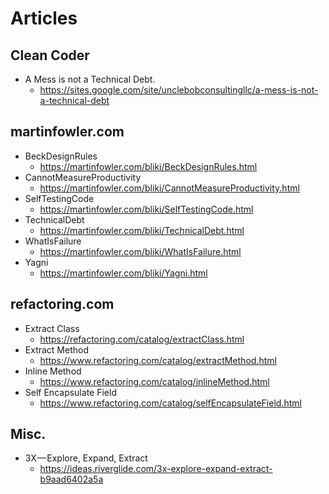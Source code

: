 # Articles
## Clean Coder
* A Mess is not a Technical Debt.
  * https://sites.google.com/site/unclebobconsultingllc/a-mess-is-not-a-technical-debt

## martinfowler.com
* BeckDesignRules
  * https://martinfowler.com/bliki/BeckDesignRules.html
* CannotMeasureProductivity
  * https://martinfowler.com/bliki/CannotMeasureProductivity.html
* SelfTestingCode
  * https://martinfowler.com/bliki/SelfTestingCode.html
* TechnicalDebt
  * https://martinfowler.com/bliki/TechnicalDebt.html
* WhatIsFailure
  * https://martinfowler.com/bliki/WhatIsFailure.html
* Yagni
  * https://martinfowler.com/bliki/Yagni.html

## refactoring.com
* Extract Class
  * https://refactoring.com/catalog/extractClass.html
* Extract Method
  * https://www.refactoring.com/catalog/extractMethod.html
* Inline Method
  * https://www.refactoring.com/catalog/inlineMethod.html
* Self Encapsulate Field
  * https://www.refactoring.com/catalog/selfEncapsulateField.html
## Misc.
* 3X — Explore, Expand, Extract
  * https://ideas.riverglide.com/3x-explore-expand-extract-b9aad6402a5a
